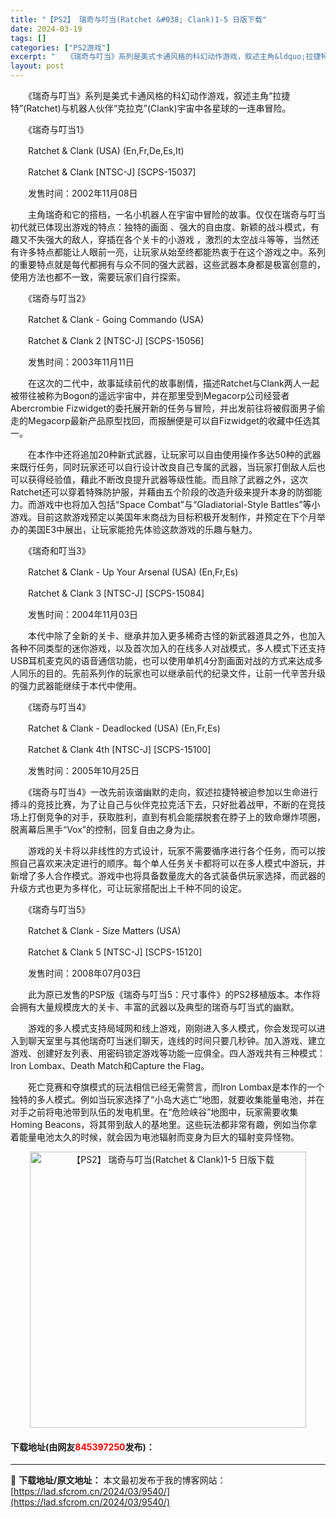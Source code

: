 ```yaml
---
title: "【PS2】 瑞奇与叮当(Ratchet &#038; Clank)1-5 日版下载"
date: 2024-03-19
tags: []
categories: ["PS2游戏"]
excerpt: "　　《瑞奇与叮当》系列是美式卡通风格的科幻动作游戏，叙述主角&ldquo;拉捷特&rdquo;(Ratchet)与机器人伙伴&ldquo;克拉克&rdquo;(Clank)宇宙中各星球的一连串冒险。 　　《瑞奇与叮当1》 　　Ratchet &amp; Clank (USA) (En,Fr,De,E&hellip;"
layout: post
---
```


 <p>　　《瑞奇与叮当》系列是美式卡通风格的科幻动作游戏，叙述主角&ldquo;拉捷特&rdquo;(Ratchet)与机器人伙伴&ldquo;克拉克&rdquo;(Clank)宇宙中各星球的一连串冒险。</p> <p>　　《瑞奇与叮当1》</p> <p>　　Ratchet &amp; Clank (USA) (En,Fr,De,Es,It)</p> <p>　　Ratchet &amp; Clank [NTSC-J] [SCPS-15037]</p> <p>　　发售时间：2002年11月08日</p> <p>　　主角瑞奇和它的搭档，一名小机器人在宇宙中冒险的故事。仅仅在瑞奇与叮当初代就已体现出游戏的特点：独特的画面 、强大的自由度、新颖的战斗模式，有趣又不失强大的敌人，穿插在各个关卡的小游戏 ，激烈的太空战斗等等，当然还有许多特点都能让人眼前一亮，让玩家从始至终都能热衷于在这个游戏之中。系列的重要特点就是每代都拥有与众不同的强大武器，这些武器本身都是极富创意的，使用方法也都不一致，需要玩家们自行探索。</p> <p>　　《瑞奇与叮当2》</p> <p>　　Ratchet &amp; Clank - Going Commando (USA)</p> <p>　　Ratchet &amp; Clank 2 [NTSC-J] [SCPS-15056]</p> <p>　　发售时间：2003年11月11日</p> <p>　　在这次的二代中，故事延续前代的故事剧情，描述Ratchet与Clank两人一起被带往被称为Bogon的遥远宇宙中，并在那里受到Megacorp公司经营者Abercrombie Fizwidget的委托展开新的任务与冒险，并出发前往将被假面男子偷走的Megacorp最新产品原型找回，而报酬便是可以自Fizwidget的收藏中任选其一。</p> <p>　　在本作中还将追加20种新式武器，让玩家可以自由使用操作多达50种的武器来既行任务，同时玩家还可以自行设计改良自己专属的武器，当玩家打倒敌人后也可以获得经验值，藉此不断改良提升武器等级性能。而且除了武器之外，这次Ratchet还可以穿着特殊防护服，并藉由五个阶段的改造升级来提升本身的防御能力。而游戏中也将加入包括&ldquo;Space Combat&rdquo;与&ldquo;Gladiatorial-Style Battles&rdquo;等小游戏。目前这款游戏预定以美国年末商战为目标积极开发制作，并预定在下个月举办的美国E3中展出，让玩家能抢先体验这款游戏的乐趣与魅力。</p> <p>　　《瑞奇和叮当3》</p> <p>　　Ratchet &amp; Clank - Up Your Arsenal (USA) (En,Fr,Es)</p> <p>　　Ratchet &amp; Clank 3 [NTSC-J] [SCPS-15084]</p> <p>　　发售时间：2004年11月03日</p> <p>　　本代中除了全新的关卡、继承并加入更多稀奇古怪的新武器道具之外，也加入各种不同类型的迷你游戏，以及首次加入的在线多人对战模式，多人模式下还支持USB耳机麦克风的语音通信功能，也可以使用单机4分割画面对战的方式来达成多人同乐的目的。先前系列作的玩家也可以继承前代的纪录文件，让前一代辛苦升级的强力武器能继续于本代中使用。</p> <p>　　《瑞奇与叮当4》</p> <p>　　Ratchet &amp; Clank - Deadlocked (USA) (En,Fr,Es)</p> <p>　　Ratchet &amp; Clank 4th [NTSC-J] [SCPS-15100]</p> <p>　　发售时间：2005年10月25日</p> <p>　　《瑞奇与叮当4》一改先前诙谐幽默的走向，叙述拉捷特被迫参加以生命进行搏斗的竞技比赛，为了让自己与伙伴克拉克活下去，只好批着战甲，不断的在竞技场上打倒竞争的对手，获取胜利，直到有机会能摆脱套在脖子上的致命爆炸项圈，脱离幕后黑手&ldquo;Vox&rdquo;的控制，回复自由之身为止。</p> <p>　　游戏的关卡将以非线性的方式设计，玩家不需要循序进行各个任务，而可以按照自己喜欢来决定进行的顺序。每个单人任务关卡都将可以在多人模式中游玩，并新增了多人合作模式。游戏中也将具备数量庞大的各式装备供玩家选择，而武器的升级方式也更为多样化，可让玩家搭配出上千种不同的设定。</p> <p>　　《瑞奇与叮当5》</p> <p>　　Ratchet &amp; Clank - Size Matters (USA)</p> <p>　　Ratchet &amp; Clank 5 [NTSC-J] [SCPS-15120]</p> <p>　　发售时间：2008年07月03日</p> <p>　　此为原已发售的PSP版《瑞奇与叮当5：尺寸事件》的PS2移植版本。本作将会拥有大量规模庞大的关卡、丰富的武器以及典型的瑞奇与叮当式的幽默。</p> <p>　　游戏的多人模式支持局域网和线上游戏，刚刚进入多人模式，你会发现可以进入到聊天室里与其他瑞奇叮当迷们聊天，连线的时间只要几秒钟。加入游戏、建立游戏、创建好友列表、用密码锁定游戏等功能一应俱全。四人游戏共有三种模式：Iron Lombax、Death Match和Capture the Flag。</p> <p>　　死亡竞赛和夺旗模式的玩法相信已经无需赘言，而Iron Lombax是本作的一个独特的多人模式。例如当玩家选择了&ldquo;小岛大逃亡&rdquo;地图，就要收集能量电池，并在对手之前将电池带到队伍的发电机里。在&ldquo;危险峡谷&rdquo;地图中，玩家需要收集Homing Beacons，将其带到敌人的基地里。这些玩法都非常有趣，例如当你拿着能量电池太久的时候，就会因为电池辐射而变身为巨大的辐射变异怪物。</p> <p align="center"><img align="" border="0" src="https://lad.sfcrom.cn/wp-content/uploads/2024/03/20240319_65f9992e2bcb4.jpg" width="442" alt="【PS2】 瑞奇与叮当(Ratchet &amp; Clank)1-5 日版下载" /></p> <p><h4>下载地址(由网友<font color="red">845397250</font>发布)：</h4></p> 

---
📖 **下载地址/原文地址：** 本文最初发布于我的博客网站：[https://lad.sfcrom.cn/2024/03/9540/](https://lad.sfcrom.cn/2024/03/9540/)
